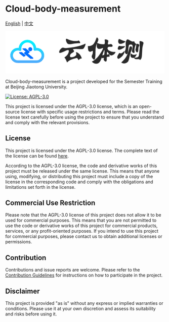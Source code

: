 # Cloud-body-measurement
[English](README.md) | [中文](README_CN.md)

![Cloud-body-measurement](README.assets/云体测.png)

Cloud-body-measurement is a project developed for the Semester Training at Beijing Jiaotong University.

[![License: AGPL-3.0](https://img.shields.io/badge/License-AGPL%203.0-blue.svg)](https://www.gnu.org/licenses/agpl-3.0)

This project is licensed under the AGPL-3.0 license, which is an open-source license with specific usage restrictions and terms. Please read the license text carefully before using the project to ensure that you understand and comply with the relevant provisions.

## License

This project is licensed under the AGPL-3.0 license. The complete text of the license can be found [here](https://www.gnu.org/licenses/agpl-3.0.html).

According to the AGPL-3.0 license, the code and derivative works of this project must be released under the same license. This means that anyone using, modifying, or distributing this project must include a copy of the license in the corresponding code and comply with the obligations and limitations set forth in the license.

## Commercial Use Restriction

Please note that the AGPL-3.0 license of this project does not allow it to be used for commercial purposes. This means that you are not permitted to use the code or derivative works of this project for commercial products, services, or any profit-oriented purposes. If you intend to use this project for commercial purposes, please contact us to obtain additional licenses or permissions.

## Contribution

Contributions and issue reports are welcome. Please refer to the [Contribution Guidelines](CONTRIBUTING.md) for instructions on how to participate in the project.

## Disclaimer

This project is provided "as is" without any express or implied warranties or conditions. Please use it at your own discretion and assess its suitability and risks before using it.
